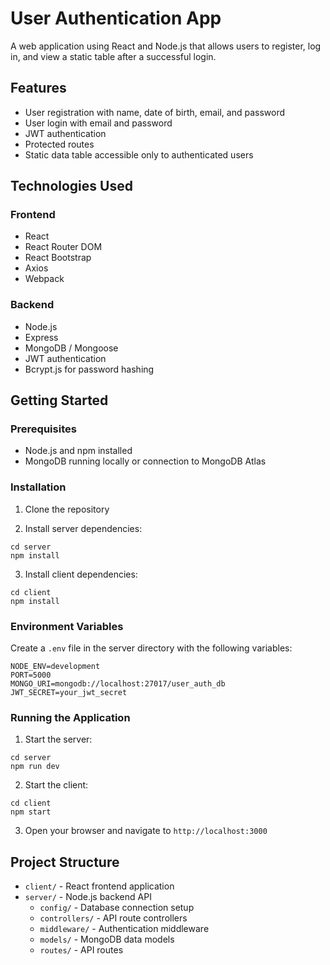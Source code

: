 # User Authentication App

A web application using React and Node.js that allows users to register, log in, and view a static table after a successful login.

## Features

- User registration with name, date of birth, email, and password
- User login with email and password
- JWT authentication
- Protected routes
- Static data table accessible only to authenticated users

## Technologies Used

### Frontend
- React
- React Router DOM
- React Bootstrap
- Axios
- Webpack

### Backend
- Node.js
- Express
- MongoDB / Mongoose
- JWT authentication
- Bcrypt.js for password hashing

## Getting Started

### Prerequisites

- Node.js and npm installed
- MongoDB running locally or connection to MongoDB Atlas

### Installation

1. Clone the repository

2. Install server dependencies:
```
cd server
npm install
```

3. Install client dependencies:
```
cd client
npm install
```

### Environment Variables

Create a `.env` file in the server directory with the following variables:
```
NODE_ENV=development
PORT=5000
MONGO_URI=mongodb://localhost:27017/user_auth_db
JWT_SECRET=your_jwt_secret
```

### Running the Application

1. Start the server:
```
cd server
npm run dev
```

2. Start the client:
```
cd client
npm start
```

3. Open your browser and navigate to `http://localhost:3000`

## Project Structure

- `client/` - React frontend application
- `server/` - Node.js backend API
  - `config/` - Database connection setup
  - `controllers/` - API route controllers
  - `middleware/` - Authentication middleware
  - `models/` - MongoDB data models
  - `routes/` - API routes
